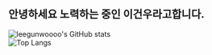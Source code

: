## 안녕하세요 노력하는 중인 이건우라고합니다.
![leegunwoooo's GitHub stats](https://github-readme-stats.vercel.app/api?username=leegunwoooo&show_icons=true&theme=dark)
<br>
![Top Langs](https://github-readme-stats.vercel.app/api/top-langs/?username=leegunwoooo&layout=compact)


<!--
**leegunwoooo/leegunwoooo** is a ✨ _special_ ✨ repository because its `README.md` (this file) appears on your GitHub profile.

Here are some ideas to get you started:

- 🔭 I’m currently working on ...
- 🌱 I’m currently learning ...
- 👯 I’m looking to collaborate on ...
- 🤔 I’m looking for help with ...
- 💬 Ask me about ...
- 📫 How to reach me: ...
- 😄 Pronouns: ...
- ⚡ Fun fact: ...
-->
